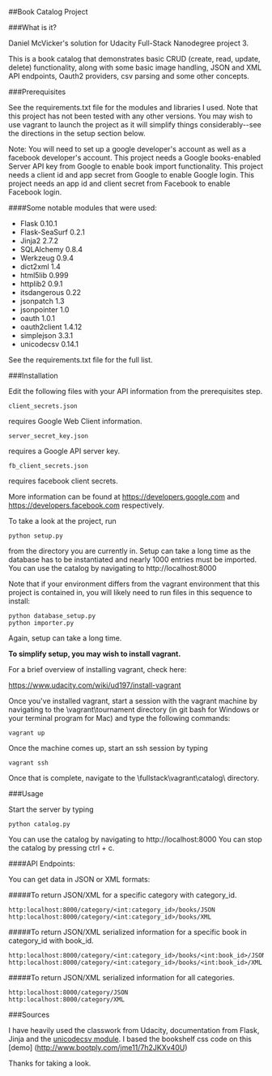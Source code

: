 ##Book Catalog Project

###What is it?

Daniel McVicker's solution for Udacity Full-Stack Nanodegree project 3.

This is a book catalog that demonstrates basic CRUD (create, read, update, delete) functionality, along with some basic 
image handling, JSON and XML API endpoints, Oauth2 providers, csv parsing and some other concepts.

###Prerequisites

See the requirements.txt file for the modules and libraries I used. Note that this project has not been tested with any other
versions. You may wish to use vagrant to launch the project as it will simplify things considerably--see the directions in
the setup section below.

Note: You will need to set up a google developer's account as well as a facebook developer's account.
This project needs a Google books-enabled Server API key from Google to enable book import functionality. 
This project needs a client id and app secret from Google to enable Google login.
This project needs an app id and client secret from Facebook to enable Facebook login.

####Some notable modules that were used: 
* Flask 0.10.1
* Flask-SeaSurf 0.2.1
* Jinja2 2.7.2
* SQLAlchemy 0.8.4
* Werkzeug 0.9.4
* dict2xml 1.4
* html5lib 0.999
* httplib2 0.9.1
* itsdangerous 0.22
* jsonpatch 1.3
* jsonpointer 1.0
* oauth 1.0.1
* oauth2client 1.4.12
* simplejson 3.3.1
* unicodecsv 0.14.1

See the requirements.txt file for the full list. 

###Installation

Edit the following files with your API information from the prerequisites step.

    client_secrets.json

requires Google Web Client information.

    server_secret_key.json

requires a Google API server key.

    fb_client_secrets.json

requires facebook client secrets. 

More information can be found at https://developers.google.com and https://developers.facebook.com respectively.

To take a look at the project, run

    python setup.py

from the directory you are currently in.
Setup can take a long time as the database has to be instantiated and nearly 1000 entries 
must be imported. You can use the catalog by navigating to http://localhost:8000

Note that if your environment differs from the vagrant environment that this project is contained in, you will likely need to
run files in this sequence to install:

    python database_setup.py
    python importer.py

Again, setup can take a long time.

**To simplify setup, you may wish to install vagrant.** 

For a brief overview of installing vagrant, check here:

https://www.udacity.com/wiki/ud197/install-vagrant

Once you've installed vagrant, start a session with the vagrant machine by navigating to the \vagrant\tournament directory
(in git bash for Windows or your terminal program for Mac) and type the following commands:

    vagrant up

Once the machine comes up, start an ssh session by typing

    vagrant ssh

Once that is complete, navigate to the \fullstack\vagrant\catalog\ directory.

###Usage

Start the server by typing 
    
    python catalog.py 
    
You can use the catalog by navigating to http://localhost:8000
You can stop the catalog by pressing ctrl + c.

####API Endpoints:

You can get data in JSON or XML formats:

#####To return JSON/XML for a specific category with category_id.

    http:localhost:8000/category/<int:category_id>/books/JSON
    http:localhost:8000/category/<int:category_id>/books/XML

#####To return JSON/XML serialized information for a specific book in category_id with book_id.

    http:localhost:8000/category/<int:category_id>/books/<int:book_id>/JSON
    http:localhost:8000/category/<int:category_id>/books/<int:book_id>/XML

#####To return JSON/XML serialized information for all categories.

    http:localhost:8000/category/JSON
    http:localhost:8000/category/XML

###Sources

I have heavily used the classwork from Udacity, documentation from Flask, Jinja and the [unicodecsv module](https://pypi.python.org/pypi/unicodecsv/0.14.1). I based the bookshelf css code on this [demo]
(http://www.bootply.com/jme11/7h2JKXv40U)

Thanks for taking a look. 

